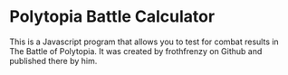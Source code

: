 # Polytopia Battle Calculator

This is a Javascript program that allows you to test for combat results in The Battle of Polytopia. It was created by frothfrenzy on Github and published there by him.

